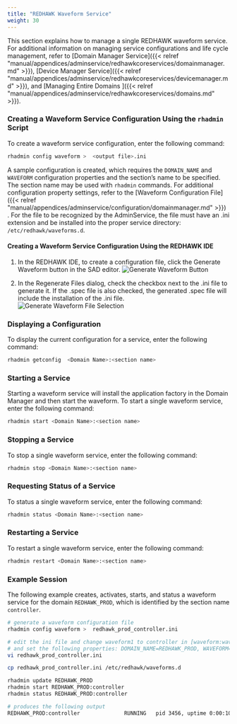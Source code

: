 ```yaml
---
title: "REDHAWK Waveform Service"
weight: 30
---
```


This section explains how to manage a single REDHAWK waveform service.  For additional information on managing service configurations and life cycle management, refer to [Domain Manager Service]({{< relref "manual/appendices/adminservice/redhawkcoreservices/domainmanager.md" >}}), [Device Manager Service]({{< relref "manual/appendices/adminservice/redhawkcoreservices/devicemanager.md" >}}), and [Managing Entire Domains ]({{< relref "manual/appendices/adminservice/redhawkcoreservices/domains.md" >}}).


### Creating a Waveform Service Configuration Using the `rhadmin` Script

To create a waveform service configuration, enter the following command:

```sh
rhadmin config waveform >  <output file>.ini
```
A sample configuration is created, which requires the `DOMAIN_NAME` and `WAVEFORM` configuration properties and the section’s name to be specified. The section name may be used with `rhadmin` commands. For additional configuration property settings, refer to the [Waveform Configuration File]({{< relref "manual/appendices/adminservice/configuration/domainmanager.md" >}}) . For the file to be recognized by the AdminService, the file must have an .ini extension and be installed into the proper service directory: `/etc/redhawk/waveforms.d`.

#### Creating a Waveform Service Configuration Using the REDHAWK IDE

1. In the REDHAWK IDE, to create a configuration file, click the Generate Waveform button in the SAD editor.
![Generate Waveform Button](../../../../images/GenerateWaveformButton.png)

2. In the Regenerate Files dialog, check the checkbox next to the .ini file to generate it. If the .spec file is also checked, the generated .spec file will include the installation of the .ini file.
![Generate Waveform File Selection](../../../../images/GenerateWaveformSelectIni.png)

### Displaying a Configuration

To display the current configuration for a service, enter the following command:

```sh
rhadmin getconfig  <Domain Name>:<section name>
```

### Starting a Service

Starting a waveform service will install the application factory in the Domain Manager and then start the waveform. To start a single waveform service, enter the following command:

```sh
rhadmin start <Domain Name>:<section name>
```

### Stopping a Service

To stop a single waveform service, enter the following command:

```sh
rhadmin stop <Domain Name>:<section name>
```

### Requesting Status of a Service

To status a single waveform service, enter the following command:

```sh
rhadmin status <Domain Name>:<section name>
```

### Restarting a Service

To restart a single waveform service, enter the following command:

```sh
rhadmin restart <Domain Name>:<section name>
```


### Example Session

The following example creates, activates, starts, and status a waveform service for the domain `REDHAWK_PROD`, which is identified by the section name `controller`.

```sh
# generate a waveform configuration file
rhadmin config waveform >  redhawk_prod_controller.ini

# edit the ini file and change waveform1 to controller in [waveform:waveform1],
# and set the following properties: DOMAIN_NAME=REDHAWK_PROD, WAVEFORM=controller
vi redhawk_prod_controller.ini

cp redhawk_prod_controller.ini /etc/redhawk/waveforms.d

rhadmin update REDHAWK_PROD
rhadmin start REDHAWK_PROD:controller
rhadmin status REDHAWK_PROD:controller

# produces the following output
REDHAWK_PROD:controller              RUNNING   pid 3456, uptime 0:00:10
```
